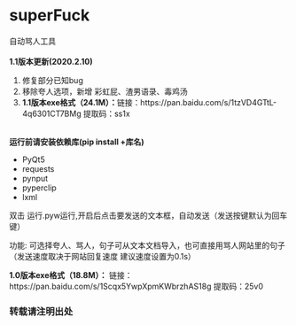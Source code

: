 # superFuck
<div>自动骂人工具</div>
<br/>
<div><b>1.1版本更新(2020.2.10)</b></div>
<ol>
   <li> 修复部分已知bug</li>
   <li> 移除夸人选项，新增 彩虹屁、渣男语录、毒鸡汤</li>
   <li><b>1.1版本exe格式（24.1M）：</b>链接：https://pan.baidu.com/s/1tzVD4GTtL-4q6301CT7BMg 提取码：ss1x </li>
</ol>
<br/>
<div><b>运行前请安装依赖库(pip install +库名)</b></div>
<ul>
   <li> PyQt5</li>
   <li> requests</li>
   <li> pynput</li>
   <li> pyperclip</li>
   <li> lxml</li>
</ul>
   <p>双击 运行.pyw运行,开启后点击要发送的文本框，自动发送（发送按键默认为回车键）</p>
   <p>功能:   可选择夸人、骂人，句子可从文本文档导入，也可直接用骂人网站里的句子（发送速度取决于网站回复速度  建议速度设置为0.1s）</p>
   <b>1.0版本exe格式（18.8M）：</b>
   链接：https://pan.baidu.com/s/1Scqx5YwpXpmKWbrzhAS18g 提取码：25v0 
<h3>转载请注明出处</h3>
